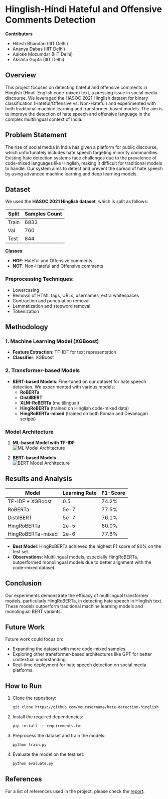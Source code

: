 
# Hinglish-Hindi Hateful and Offensive Comments Detection

**Contributors**  
- Hitesh Bhandari (IIIT Delhi)  
- Ananya Dabas (IIIT Delhi)  
- Aaloke Mozumdar (IIIT Delhi)  
- Akshita Gupta (IIIT Delhi)

## Overview

This project focuses on detecting hateful and offensive comments in Hinglish (Hindi-English code-mixed) text, a pressing issue in social media discourse. We leveraged the HASOC 2021 Hinglish dataset for binary classification (Hateful/Offensive vs. Non-Hateful) and experimented with both traditional machine learning and transformer-based models. The aim is to improve the detection of hate speech and offensive language in the complex multilingual context of India.

## Problem Statement

The rise of social media in India has given a platform for public discourse, which unfortunately includes hate speech targeting minority communities. Existing hate detection systems face challenges due to the prevalence of code-mixed languages like Hinglish, making it difficult for traditional models to handle. Our system aims to detect and prevent the spread of hate speech by using advanced machine learning and deep learning models.

## Dataset

We used the **HASOC 2021 Hinglish dataset**, which is split as follows:

| Split | Samples Count |
|-------|---------------|
| Train | 6833          |
| Val   | 760           |
| Test  | 844           |

**Classes**:
- **HOF**: Hateful and Offensive comments
- **NOT**: Non-Hateful and Offensive comments

### Preprocessing Techniques:
- Lowercasing
- Removal of HTML tags, URLs, usernames, extra whitespaces
- Contraction and punctuation removal
- Lemmatization and stopword removal
- Tokenization

## Methodology

### 1. Machine Learning Model (XGBoost)
- **Feature Extraction**: TF-IDF for text representation
- **Classifier**: XGBoost

### 2. Transformer-based Models
- **BERT-based Models**: Fine-tuned on our dataset for hate speech detection. We experimented with various models:
    - **RoBERTa**
    - **DistilBERT**
    - **XLM-RoBERTa** (multilingual)
    - **HingRoBERTa** (trained on Hinglish code-mixed data)
    - **HingRoBERTa-mixed** (trained on both Roman and Devanagari scripts)

### Model Architecture

1. **ML-based Model with TF-IDF**  
   ![ML Model Architecture](path_to_ml_architecture_image)

2. **BERT-based Models**  
   ![BERT Model Architecture](path_to_bert_architecture_image)

## Results and Analysis

| Model               | Learning Rate | F1-Score |
|---------------------|---------------|----------|
| TF-IDF + XGBoost    | 0.5           | 74.2%    |
| RoBERTa             | 5e-7          | 77.5%    |
| DistilBERT          | 5e-7          | 76.1%    |
| HingRoBERTa         | 2e-5          | 80.0%    |
| HingRoBERTa-mixed   | 2e-6          | 77.6%    |

- **Best Model**: HingRoBERTa achieved the highest F1 score of 80% on the test set.
- **Observations**: Multilingual models, especially HingRoBERTa, outperformed monolingual models due to better alignment with the code-mixed dataset.

## Conclusion

Our experiments demonstrate the efficacy of multilingual transformer models, particularly HingRoBERTa, in detecting hate speech in Hinglish text. These models outperform traditional machine learning models and monolingual BERT variants.

## Future Work

Future work could focus on:
- Expanding the dataset with more code-mixed samples.
- Exploring other transformer-based architectures like GPT for better contextual understanding.
- Real-time deployment for hate speech detection on social media platforms.

## How to Run

1. Clone the repository:
    ```bash
    git clone https://github.com/yourusername/hate-detection-hinglish
    ```
2. Install the required dependencies:
    ```bash
    pip install -r requirements.txt
    ```
3. Preprocess the dataset and train the models:
    ```bash
    python train.py
    ```
4. Evaluate the model on the test set:
    ```bash
    python evaluate.py
    ```

## References

For a list of references used in the project, please check the [report](./report.pdf).
